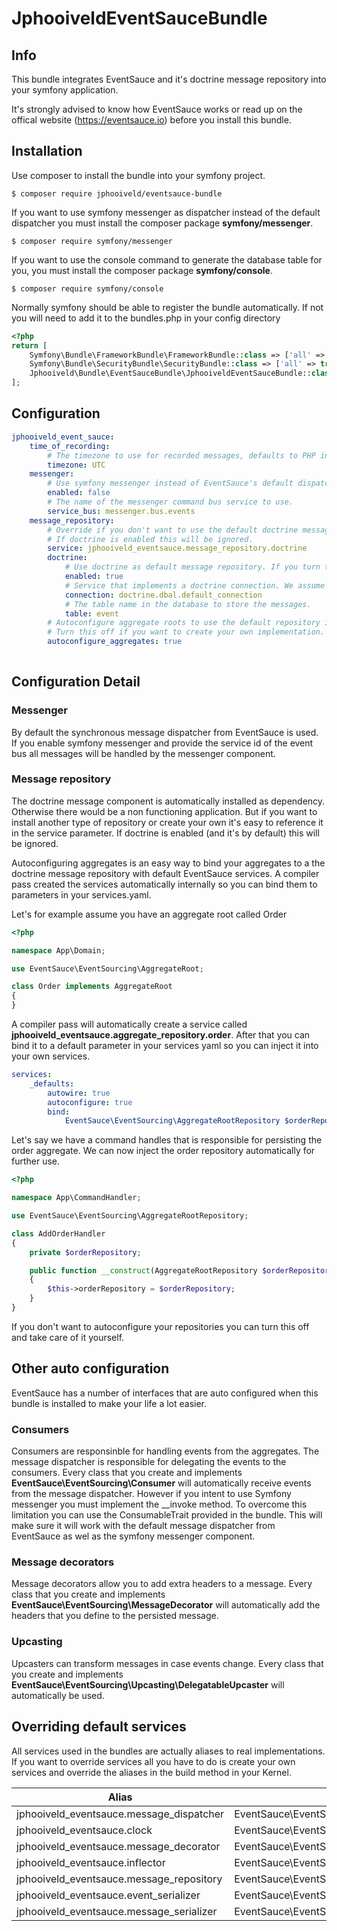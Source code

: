 # JphooiveldEventSauceBundle

## Info

This bundle integrates EventSauce and it's doctrine message repository into your symfony application.

It's strongly advised to know how EventSauce works or read up on the offical website (https://eventsauce.io) 
before you install this bundle.

## Installation

Use composer to install the bundle into your symfony project.

    $ composer require jphooiveld/eventsauce-bundle
    
If you want to use symfony messenger as dispatcher instead of the default dispatcher you must install 
the composer package **symfony/messenger**.

    $ composer require symfony/messenger


If you want to use the console command to generate the database table for you, you must install the 
composer package **symfony/console**.    

    $ composer require symfony/console

Normally symfony should be able to register the bundle automatically. If not you will need to add it 
to the bundles.php in your config directory

```php
<?php
return [
    Symfony\Bundle\FrameworkBundle\FrameworkBundle::class => ['all' => true],
    Symfony\Bundle\SecurityBundle\SecurityBundle::class => ['all' => true],
    Jphooiveld\Bundle\EventSauceBundle\JphooiveldEventSauceBundle::class => ['all' => true],
];
```

## Configuration

```yaml
jphooiveld_event_sauce:
    time_of_recording:
        # The timezone to use for recorded messages, defaults to PHP ini setting.
        timezone: UTC
    messenger:
        # Use symfony messenger instead of EventSauce's default dispatcher (needs package symfony/messenger installed).
        enabled: false
        # The name of the messenger command bus service to use.
        service_bus: messenger.bus.events
    message_repository:
        # Override if you don't want to use the default doctrine message repository but your own implementation. 
        # If doctrine is enabled this will be ignored.
        service: jphooiveld_eventsauce.message_repository.doctrine
        doctrine:
            # Use doctrine as default message repository. If you turn this off you must provide your own service.
            enabled: true
            # Service that implements a doctrine connection. We assume doctrine bundle default here.
            connection: doctrine.dbal.default_connection
            # The table name in the database to store the messages.
            table: event
        # Autoconfigure aggregate roots to use the default repository implemtations as created by the bundle. 
        # Turn this off if you want to create your own implementation.
        autoconfigure_aggregates: true
            
```

## Configuration Detail

### Messenger

By default the synchronous message dispatcher from EventSauce is used. If you enable symfony messenger and 
provide the service id of the event bus all messages will be handled by the messenger component. 

### Message repository

The doctrine message component is automatically installed as dependency. Otherwise there would be a non
functioning application. But if you want to install another type of repository or create your own it's 
easy to reference it in the service parameter. If doctrine is enabled (and it's by default) this will be
ignored.

Autoconfiguring aggregates is an easy way to bind your aggregates to a the doctrine message repository with
default EventSauce services. A compiler pass created the services automatically internally so you can bind 
them to parameters in your services.yaml.

Let's for example assume you have an aggregate root called Order
 
```php
<?php

namespace App\Domain;

use EventSauce\EventSourcing\AggregateRoot;

class Order implements AggregateRoot
{    
}
```

A compiler pass will automatically create a service called **jphooiveld_eventsauce.aggregate_repository.order**. 
After that you can bind it to a default parameter in your services yaml so you can inject it into your own services.

```yaml
services:
    _defaults:
        autowire: true
        autoconfigure: true
        bind:
            EventSauce\EventSourcing\AggregateRootRepository $orderRepository: '@jphooiveld_eventsauce.aggregate_repository.order'
```

Let's say we have a command handles that is responsible for persisting the order aggregate. We can now inject the 
order repository automatically for further use.

```php
<?php

namespace App\CommandHandler;

use EventSauce\EventSourcing\AggregateRootRepository;

class AddOrderHandler
{
    private $orderRepository;

    public function __construct(AggregateRootRepository $orderRepository)
    {
        $this->orderRepository = $orderRepository;
    }
}
```

If you don't want to autoconfigure your repositories you can turn this off and take care of it yourself.

## Other auto configuration

EventSauce has a number of interfaces that are auto configured when this bundle is installed to make your life a lot easier.

### Consumers

Consumers are responsinble for handling events from the aggregates. The message dispatcher is responsible for delegating the
events to the consumers. Every class that you create and implements **EventSauce\EventSourcing\Consumer** will automatically 
receive events from the message dispatcher. However if you intent to use Symfony messenger you must implement the __invoke
method. To overcome this limitation you can use the ConsumableTrait provided in the bundle. This will make sure it will work
with the default message dispatcher from EventSauce as wel as the symfony messenger component.

### Message decorators

Message decorators allow you to add extra headers to a message. Every class that you create and implements 
**EventSauce\EventSourcing\MessageDecorator** will automatically add the headers that you define to the persisted message.

### Upcasting

Upcasters can transform messages in case events change. Every class that you create and implements 
**EventSauce\EventSourcing\Upcasting\DelegatableUpcaster** will automatically be used.

## Overriding default services

All services used in the bundles are actually aliases to real implementations. If you want to override services all you 
have to do is create your own services and override the aliases in the build method in your Kernel. 

| Alias                                     |Interface                                                 |
|-------------------------------------------|----------------------------------------------------------|
| jphooiveld_eventsauce.message_dispatcher  | EventSauce\EventSourcing\MessageDispatcher               |
| jphooiveld_eventsauce.clock               | EventSauce\EventSourcing\Time\Clock                      |
| jphooiveld_eventsauce.message_decorator   | EventSauce\EventSourcing\MessageDecorator                |
| jphooiveld_eventsauce.inflector           | EventSauce\EventSourcing\ClassNameInflector              |
| jphooiveld_eventsauce.message_repository  | EventSauce\EventSourcing\MessageRepository               |
| jphooiveld_eventsauce.event_serializer    | EventSauce\EventSourcing\Serialization\EventSerializer   |
| jphooiveld_eventsauce.message_serializer  | EventSauce\EventSourcing\Serialization\MessageSerializer |